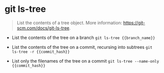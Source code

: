 # git ls-tree
> List the contents of a tree object.
> More information: <https://git-scm.com/docs/git-ls-tree>.

- List the contents of the tree on a branch
`git ls-tree {{branch_name}}`

- List the contents of the tree on a commit, recursing into subtrees
`git ls-tree -r {{commit_hash}}`

- List only the filenames of the tree on a commit
`git ls-tree --name-only {{commit_hash}}`
